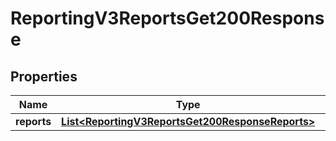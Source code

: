
# ReportingV3ReportsGet200Response

## Properties
Name | Type | Description | Notes
------------ | ------------- | ------------- | -------------
**reports** | [**List&lt;ReportingV3ReportsGet200ResponseReports&gt;**](ReportingV3ReportsGet200ResponseReports.md) |  |  [optional]



